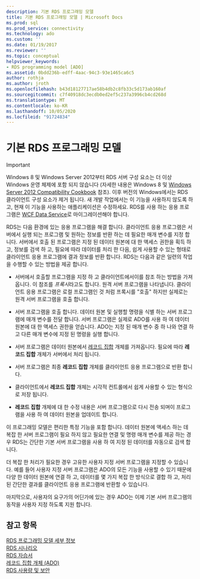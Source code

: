 ```yaml
---
description: 기본 RDS 프로그래밍 모델
title: 기본 RDS 프로그래밍 모델 | Microsoft Docs
ms.prod: sql
ms.prod_service: connectivity
ms.technology: ado
ms.custom: ''
ms.date: 01/19/2017
ms.reviewer: ''
ms.topic: conceptual
helpviewer_keywords:
- RDS programming model [ADO]
ms.assetid: 0bdd236b-edff-4aac-94c3-93e1465ca6c5
author: rothja
ms.author: jroth
ms.openlocfilehash: b43d18127717ae58b4db2c8fb33c5d173ab160af
ms.sourcegitcommit: c7f40918dc3ecdb0ed2ef5c237a3996cb4cd268d
ms.translationtype: MT
ms.contentlocale: ko-KR
ms.lasthandoff: 10/05/2020
ms.locfileid: "91724834"
---
```

# <a name="basic-rds-programming-model"></a>기본 RDS 프로그래밍 모델
> [!IMPORTANT]
>  Windows 8 및 Windows Server 2012부터 RDS 서버 구성 요소는 더 이상 Windows 운영 체제에 포함 되지 않습니다 (자세한 내용은 Windows 8 및 [Windows Server 2012 Compatibility Cookbook](https://www.microsoft.com/download/details.aspx?id=27416) 참조). 이후 버전의 Windows에서는 RDS 클라이언트 구성 요소가 제거 됩니다. 새 개발 작업에서는 이 기능을 사용하지 않도록 하고, 현재 이 기능을 사용하는 애플리케이션은 수정하세요. RDS를 사용 하는 응용 프로그램은 [WCF Data Service](/dotnet/framework/wcf/)로 마이그레이션해야 합니다.  
  
 RDS는 다음 환경에 있는 응용 프로그램을 해결 합니다. 클라이언트 응용 프로그램은 서버에서 실행 되는 프로그램 및 원하는 정보를 반환 하는 데 필요한 매개 변수를 지정 합니다. 서버에서 호출 된 프로그램은 지정 된 데이터 원본에 대 한 액세스 권한을 획득 하 고, 정보를 검색 하 고, 필요에 따라 데이터를 처리 한 다음, 쉽게 사용할 수 있는 형태로 클라이언트 응용 프로그램에 결과 정보를 반환 합니다. RDS는 다음과 같은 일련의 작업을 수행할 수 있는 방법을 제공 합니다.  
  
-   서버에서 호출할 프로그램을 지정 하 고 클라이언트에서이를 참조 하는 방법을 가져옵니다. 이 참조를 *프록시*라고도 합니다. 원격 서버 프로그램을 나타냅니다. 클라이언트 응용 프로그램은 로컬 프로그램인 것 처럼 프록시를 "호출" 하지만 실제로는 원격 서버 프로그램을 호출 합니다.  
  
-   서버 프로그램을 호출 합니다. 데이터 원본 및 실행할 명령을 식별 하는 서버 프로그램에 매개 변수를 전달 합니다. 서버 프로그램은 실제로 ADO를 사용 하 여 데이터 원본에 대 한 액세스 권한을 얻습니다. ADO는 지정 된 매개 변수 중 하 나와 연결 하 고 다른 매개 변수에 지정 된 명령을 실행 합니다.  
  
-   서버 프로그램은 데이터 원본에서 [레코드 집합](../../reference/ado-api/recordset-object-ado.md) 개체를 가져옵니다. 필요에 따라 **레코드 집합** 개체가 서버에서 처리 됩니다.  
  
-   서버 프로그램은 최종 **레코드 집합** 개체를 클라이언트 응용 프로그램으로 반환 합니다.  
  
-   클라이언트에서 **레코드 집합** 개체는 시각적 컨트롤에서 쉽게 사용할 수 있는 형식으로 저장 됩니다.  
  
-   **레코드 집합** 개체에 대 한 수정 내용은 서버 프로그램으로 다시 전송 되며이 프로그램을 사용 하 여 데이터 원본을 업데이트 합니다.  
  
 이 프로그래밍 모델은 편리한 특정 기능을 포함 합니다. 데이터 원본에 액세스 하는 데 복잡 한 서버 프로그램이 필요 하지 않고 필요한 연결 및 명령 매개 변수를 제공 하는 경우 RDS는 간단한 기본 서버 프로그램을 사용 하 여 지정 된 데이터를 자동으로 검색 합니다.  
  
 더 복잡 한 처리가 필요한 경우 고유한 사용자 지정 서버 프로그램을 지정할 수 있습니다. 예를 들어 사용자 지정 서버 프로그램은 ADO의 모든 기능을 사용할 수 있기 때문에 다양 한 데이터 원본에 연결 하 고, 데이터를 몇 가지 복잡 한 방식으로 결합 하 고, 처리 된 간단한 결과를 클라이언트 응용 프로그램에 반환할 수 있습니다.  
  
 마지막으로, 사용자의 요구가의 어딘가에 있는 경우 ADO는 이제 기본 서버 프로그램의 동작을 사용자 지정 하도록 지원 합니다.  
  
## <a name="see-also"></a>참고 항목  
 [RDS 프로그래밍 모델 세부 정보](./rds-programming-model-in-detail.md)   
 [RDS 시나리오](./rds-scenario.md)   
 [RDS 자습서](./rds-tutorial.md)   
 [레코드 집합 개체 (ADO)](../../reference/ado-api/recordset-object-ado.md)   
 [RDS 사용량 및 보안](./rds-usage-and-security.md)